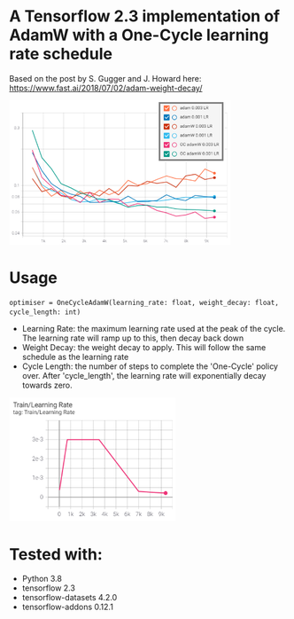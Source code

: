 # A Tensorflow 2.3 implementation of AdamW with a One-Cycle learning rate schedule

Based on the post by S. Gugger and J. Howard here: https://www.fast.ai/2018/07/02/adam-weight-decay/

<img src="results.png" alt="Image not found" width="400"/>

# Usage
`optimiser = OneCycleAdamW(learning_rate: float, weight_decay: float, cycle_length: int)`
* Learning Rate: the maximum learning rate used at the peak of the cycle. The learning rate will ramp up to this, then decay back down
* Weight Decay: the weight decay to apply. This will follow the same schedule as the learning rate
* Cycle Length: the number of steps to complete the 'One-Cycle' policy over. After 'cycle_length', the learning rate will exponentially decay towards zero.

<img src="schedule.png" alt="Image not found" width="300"/>

# Tested with:
* Python 3.8
* tensorflow 2.3
* tensorflow-datasets 4.2.0
* tensorflow-addons 0.12.1
